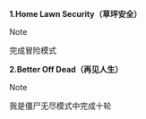 **1.Home Lawn Security（草坪安全）**
> [!NOTE] 
> 完成冒险模式

**2.Better Off Dead（再见人生）**
> [!NOTE] 
> 我是僵尸无尽模式中完成十轮


